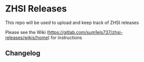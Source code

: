 # ZHSI Releases

This repo will be used to upload and keep track of ZHSI releases

Please see the Wiki (https://gitlab.com/sum1els737/zhsi-releases/wikis/home) for instructions

## Changelog

